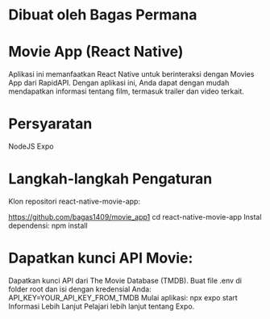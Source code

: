 # Dibuat oleh Bagas Permana
# Movie App (React Native)
Aplikasi ini memanfaatkan React Native untuk berinteraksi dengan Movies App dari RapidAPI. Dengan aplikasi ini, Anda dapat dengan mudah mendapatkan informasi tentang film, termasuk trailer dan video terkait.

# Persyaratan
NodeJS
Expo
# Langkah-langkah Pengaturan
Klon repositori react-native-movie-app:

https://github.com/bagas1409/movie_app1
cd react-native-movie-app
Instal dependensi: npm install

# Dapatkan kunci API Movie:

Dapatkan kunci API dari The Movie Database (TMDB).
Buat file .env di folder root dan isi dengan kredensial Anda: API_KEY=YOUR_API_KEY_FROM_TMDB
Mulai aplikasi:
npx expo start
Informasi Lebih Lanjut Pelajari lebih lanjut tentang Expo.
